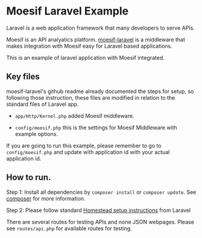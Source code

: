 # Moesif Laravel Example

Laravel is a web application framework that many developers to serve APIs.

Moesif is an API analyatics platform. [moesif-laravel](https://github.com/Moesif/moesif-laravel)
is a middleware that makes integration with Moesif easy for Laravel based applications.

This is an example of laravel application with Moesif integrated.

## Key files

moesif-laravel's github readme already documented the steps for setup,
so following those instruction, these files are modified in relation to the
standard files of Laravel app.

- `app/Http/Kernel.php` added Moesif middleware.

- `config/moesif.php` this is the settings for Moesif Middleware with example options.

If you are going to run this example, please remember to go to `config/moesif.php`
and update with application id with your actual application id.

## How to run.

Step 1: Install all dependencies by `composer install` or `composer update`. See [composer](https://getcomposer.org) for more information. 

Step 2: Please follow standard [Homestead setup instructions](https://laravel.com/docs/4.2/homestead) from Laravel

There are several routes for testing APIs and none JSON webpages.
Please see `routes/api.php` for available routes for testing.
